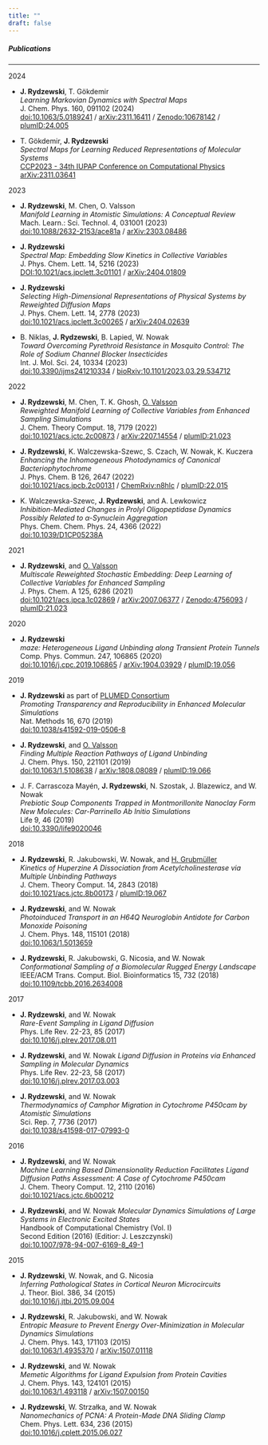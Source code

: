 ```yaml
---
title: ""
draft: false
---
```


##### Publications
---

2024
* __J. Rydzewski__, T. Gökdemir  
  *Learning Markovian Dynamics with Spectral Maps*  
  J. Chem. Phys. 160, 091102 (2024)  
  [doi:10.1063/5.0189241](https://doi.org/10.1063/5.0189241) /
  [arXiv:2311.16411](https://arxiv.org/abs/2311.16411) / 
  [Zenodo:10678142](https://zenodo.org/records/10678142) /
  [plumID:24.005](https://www.plumed-nest.org/eggs/24/005/)

* T. Gökdemir, __J. Rydzewski__  
  *Spectral Maps for Learning Reduced Representations of Molecular Systems*  
  [CCP2023 - 34th IUPAP Conference on Computational Physics](https://ccp2023.jp/)  
  [arXiv:2311.03641](https://arxiv.org/abs/2311.03641)

2023
* __J. Rydzewski__, M. Chen, O. Valsson  
  *Manifold Learning in Atomistic Simulations: A Conceptual Review*  
  Mach. Learn.: Sci. Technol. 4, 031001 (2023)  
  [doi:10.1088/2632-2153/ace81a](https://doi.org/10.1088/2632-2153/ace81a) /
  [arXiv:2303.08486](https://arxiv.org/abs/2303.08486)

* __J. Rydzewski__  
  *Spectral Map: Embedding Slow Kinetics in Collective Variables*  
  J. Phys. Chem. Lett. 14, 5216 (2023)  
  [DOI:10.1021/acs.jpclett.3c01101](https://doi.org/10.1021/acs.jpclett.3c01101) /
  [arXiv:2404.01809](https://arxiv.org/abs/2404.01809)

* __J. Rydzewski__  
  *Selecting High-Dimensional Representations of Physical Systems by Reweighted Diffusion Maps*  
  J. Phys. Chem. Lett. 14, 2778 (2023)  
  [doi:10.1021/acs.jpclett.3c00265](https://doi.org/10.1021/acs.jpclett.3c00265) /
  [arXiv:2404.02639](https://arxiv.org/abs/2404.02639)

* B. Niklas, __J. Rydzewski__, B. Lapied, W. Nowak  
  *Toward Overcoming Pyrethroid Resistance in Mosquito Control: The Role of Sodium Channel Blocker Insecticides*  
  Int. J. Mol. Sci. 24, 10334 (2023)  
  [doi:10.3390/ijms241210334](https://doi.org/10.3390/ijms241210334) /
  [bioRxiv:10.1101/2023.03.29.534712](https://doi.org/10.1101/2023.03.29.534712)  

2022
* __J. Rydzewski__, M. Chen, T. K. Ghosh, [O. Valsson](https://www2.mpip-mainz.mpg.de/~valsson/)  
  *Reweighted Manifold Learning of Collective Variables from Enhanced Sampling Simulations*  
  J. Chem. Theory Comput. 18, 7179 (2022)  
  [doi:10.1021/acs.jctc.2c00873](https://doi.org/10.1021/acs.jctc.2c00873) /
  [arXiv:2207.14554](https://arxiv.org/abs/2207.14554) /
  [plumID:21.023](https://plumed-nest.org/eggs/21/023/)

* __J. Rydzewski__, K. Walczewska-Szewc, S. Czach, W. Nowak, K. Kuczera  
  *Enhancing the Inhomogeneous Photodynamics of Canonical Bacteriophytochrome*  
  J. Phys. Chem. B 126, 2647 (2022)  
  [doi:10.1021/acs.jpcb.2c00131](https://doi.org/10.1021/acs.jpcb.2c00131) /
  [ChemRxiv:n8hlc](https://doi.org/10.26434/chemrxiv-2021-n8hlc-v2) /
  [plumID:22.015](https://plumed-nest.org/eggs/22/015/)

* K. Walczewska-Szewc, __J. Rydzewski__, and A. Lewkowicz  
  *Inhibition-Mediated Changes in Prolyl Oligopeptidase Dynamics Possibly Related to α-Synuclein Aggregation*  
  Phys. Chem. Chem. Phys. 24, 4366 (2022)  
  [doi:10.1039/D1CP05238A](https://doi.org/10.1039/D1CP05238A)  

2021
* __J. Rydzewski__, and [O. Valsson](https://www2.mpip-mainz.mpg.de/~valsson/)  
  *Multiscale Reweighted Stochastic Embedding: Deep Learning of Collective Variables for Enhanced Sampling*  
  J. Phys. Chem. A 125, 6286 (2021)  
  [doi:10.1021/acs.jpca.1c02869](https://doi.org/10.1021/acs.jpca.1c02869) /
  [arXiv:2007.06377](https://arxiv.org/abs/2007.06377) /
  [Zenodo:4756093](https://zenodo.org/record/4756093) /
  [plumID:21.023](https://www.plumed-nest.org/eggs/21/023/)
  
2020
* __J. Rydzewski__  
  *maze: Heterogeneous Ligand Unbinding along Transient Protein Tunnels*  
  Comp. Phys. Commun. 247, 106865 (2020)  
  [doi:10.1016/j.cpc.2019.106865](https://doi.org/10.1016/j.cpc.2019.106865) /
  [arXiv:1904.03929](https://arxiv.org/abs/1904.03929) /
  [plumID:19.056](https://www.plumed-nest.org/eggs/19/056/)

2019
* __J. Rydzewski__ as part of [PLUMED Consortium](https://www.plumed-nest.org/consortium.html)  
  *Promoting Transparency and Reproducibility in Enhanced Molecular Simulations*  
  Nat. Methods 16, 670 (2019)  
  [doi:10.1038/s41592-019-0506-8](https://doi.org/10.1038/s41592-019-0506-8)

* __J. Rydzewski__, and [O. Valsson](https://www2.mpip-mainz.mpg.de/~valsson/)  
  *Finding Multiple Reaction Pathways of Ligand Unbinding*  
  J. Chem. Phys. 150, 221101 (2019)  
  [doi:10.1063/1.5108638](https://doi.org/10.1063/1.5108638) /
  [arXiv:1808.08089](https://arxiv.org/abs/1808.08089) /
  [plumID:19.066](https://www.plumed-nest.org/eggs/19/066/)

* J. F. Carrascoza Mayén, __J. Rydzewski__, N. Szostak, J. Blazewicz, and W. Nowak  
  *Prebiotic Soup Components Trapped in Montmorillonite Nanoclay Form New Molecules: Car-Parrinello Ab Initio Simulations*  
  Life 9, 46 (2019)  
  [doi:10.3390/life9020046](https://doi.org/10.3390/life9020046)

2018
* __J. Rydzewski__, R. Jakubowski, W. Nowak, and [H. Grubmüller](https://www.mpibpc.mpg.de/grubmueller)  
  *Kinetics of Huperzine A Dissociation from Acetylcholinesterase via Multiple Unbinding Pathways*  
  J. Chem. Theory Comput. 14, 2843 (2018)  
  [doi:10.1021/acs.jctc.8b00173](https://doi.org/10.1021/acs.jctc.8b00173) /
  [plumID:19.067](https://www.plumed-nest.org/eggs/19/067/)

* __J. Rydzewski__, and W. Nowak  
  *Photoinduced Transport in an H64Q Neuroglobin Antidote for Carbon Monoxide Poisoning*  
  J. Chem. Phys. 148, 115101 (2018)  
  [doi:10.1063/1.5013659](https://doi.org/10.1063/1.5013659)

* __J. Rydzewski__, R. Jakubowski, G. Nicosia, and W. Nowak  
 *Conformational Sampling of a Biomolecular Rugged Energy Landscape*  
 IEEE/ACM Trans. Comput. Biol. Bioinformatics 15, 732 (2018)  
 [doi:10.1109/tcbb.2016.2634008](https://doi.org/10.1109/TCBB.2016.2634008)

2017
* __J. Rydzewski__, and W. Nowak  
  *Rare-Event Sampling in Ligand Diffusion*  
  Phys. Life Rev. 22-23, 85 (2017)  
  [doi:10.1016/j.plrev.2017.08.011](https://doi.org/10.1016/j.plrev.2017.08.011)

* __J. Rydzewski__, and W. Nowak
  *Ligand Diffusion in Proteins via Enhanced Sampling in Molecular Dynamics*  
  Phys. Life Rev. 22-23, 58 (2017)  
  [doi:10.1016/j.plrev.2017.03.003](https://doi.org/10.1016/j.plrev.2017.03.003)

* __J. Rydzewski__, and W. Nowak  
  *Thermodynamics of Camphor Migration in Cytochrome P450cam by Atomistic Simulations*  
  Sci. Rep. 7, 7736 (2017)  
  [doi:10.1038/s41598-017-07993-0](https://doi.org/10.1038/s41598-017-07993-0)

2016
* __J. Rydzewski__, and W. Nowak  
  *Machine Learning Based Dimensionality Reduction Facilitates Ligand Diffusion Paths Assessment: A Case of Cytochrome P450cam*  
  J. Chem. Theory Comput. 12, 2110 (2016)  
  [doi:10.1021/acs.jctc.6b00212](https://doi.org/10.1021/acs.jctc.6b00212)

* __J. Rydzewski__, and W. Nowak
  *Molecular Dynamics Simulations of Large Systems in Electronic Excited States*  
  Handbook of Computational Chemistry (Vol. I)  
  Second Edition (2016) (Editior: J. Leszczynski)  
  [doi:10.1007/978-94-007-6169-8_49-1](https://doi.org/10.1007/978-94-007-6169-8_49-1)

2015
* __J. Rydzewski__, W. Nowak, and G. Nicosia  
  *Inferring Pathological States in Cortical Neuron Microcircuits*  
  J. Theor. Biol. 386, 34 (2015)  
  [doi:10.1016/j.jtbi.2015.09.004](https://doi.org/10.1016/j.jtbi.2015.09.004)

* __J. Rydzewski__, R. Jakubowski, and W. Nowak  
  *Entropic Measure to Prevent Energy Over-Minimization in Molecular Dynamics Simulations*  
  J. Chem. Phys. 143, 171103 (2015)  
  [doi:10.1063/1.4935370](https://doi.org/10.1063/1.4935370) /
  [arXiv:1507.01118](https://arxiv.org/abs/1507.01118)

* __J. Rydzewski__, and W. Nowak  
  *Memetic Algorithms for Ligand Expulsion from Protein Cavities*  
  J. Chem. Phys. 143, 124101 (2015)  
  [doi:10.1063/1.493118](https://doi.org/10.1063/1.4931181) /
  [arXiv:1507.00150](https://arxiv.org/abs/1507.00150)

* __J. Rydzewski__, W. Strzałka, and W. Nowak  
  *Nanomechanics of PCNA: A Protein-Made DNA Sliding Clamp*  
  Chem. Phys. Lett. 634, 236 (2015)  
  [doi:10.1016/j.cplett.2015.06.027](https://doi.org/10.1016/j.cplett.2015.06.027)
